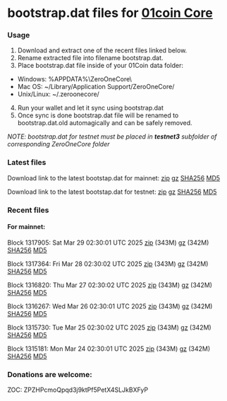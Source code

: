 # bootstrap.dat files for [01coin Core](https://01coin.io)

### Usage

1. Download and extract one of the recent files linked below.
2. Rename extracted file into filename bootstrap.dat.
3. Place bootstrap.dat file inside of your 01Coin data folder:
 - Windows: %APPDATA%\ZeroOneCore\
 - Mac OS: ~/Library/Application Support/ZeroOneCore/
 - Unix/Linux: ~/.zeroonecore/
4. Run your wallet and let it sync using bootstrap.dat
5. Once sync is done bootstrap.dat file will be renamed to bootstrap.dat.old automagically and can be safely removed.

_NOTE: bootstrap.dat for testnet must be placed in **testnet3** subfolder of corresponding ZeroOneCore folder_

### Latest files
Download link to the latest bootstap.dat for mainnet: [zip](https://files.01coin.io/mainnet/bootstrap.dat.zip) [gz](https://files.01coin.io/mainnet/bootstrap.dat.tar.gz) [SHA256](https://files.01coin.io/mainnet/sha256.txt) [MD5](https://files.01coin.io/mainnet/md5.txt)

Download link to the latest bootstap.dat for testnet: [zip](https://files.01coin.io/testnet/bootstrap.dat.zip) [gz](https://files.01coin.io/testnet/bootstrap.dat.tar.gz) [SHA256](https://files.01coin.io/testnet/sha256.txt) [MD5](https://files.01coin.io/testnet/md5.txt)

### Recent files

#### For mainnet:

Block 1317905: Sat Mar 29 02:30:01 UTC 2025 [zip](https://files.01coin.io/mainnet/2025-03-29/bootstrap.dat.zip) (343M) [gz](https://files.01coin.io/mainnet/2025-03-29/bootstrap.dat.tar.gz) (342M) [SHA256](https://files.01coin.io/mainnet/2025-03-29/sha256.txt) [MD5](https://files.01coin.io/mainnet/2025-03-29/md5.txt)

Block 1317364: Fri Mar 28 02:30:02 UTC 2025 [zip](https://files.01coin.io/mainnet/2025-03-28/bootstrap.dat.zip) (343M) [gz](https://files.01coin.io/mainnet/2025-03-28/bootstrap.dat.tar.gz) (342M) [SHA256](https://files.01coin.io/mainnet/2025-03-28/sha256.txt) [MD5](https://files.01coin.io/mainnet/2025-03-28/md5.txt)

Block 1316820: Thu Mar 27 02:30:02 UTC 2025 [zip](https://files.01coin.io/mainnet/2025-03-27/bootstrap.dat.zip) (343M) [gz](https://files.01coin.io/mainnet/2025-03-27/bootstrap.dat.tar.gz) (342M) [SHA256](https://files.01coin.io/mainnet/2025-03-27/sha256.txt) [MD5](https://files.01coin.io/mainnet/2025-03-27/md5.txt)

Block 1316267: Wed Mar 26 02:30:01 UTC 2025 [zip](https://files.01coin.io/mainnet/2025-03-26/bootstrap.dat.zip) (343M) [gz](https://files.01coin.io/mainnet/2025-03-26/bootstrap.dat.tar.gz) (342M) [SHA256](https://files.01coin.io/mainnet/2025-03-26/sha256.txt) [MD5](https://files.01coin.io/mainnet/2025-03-26/md5.txt)

Block 1315730: Tue Mar 25 02:30:02 UTC 2025 [zip](https://files.01coin.io/mainnet/2025-03-25/bootstrap.dat.zip) (343M) [gz](https://files.01coin.io/mainnet/2025-03-25/bootstrap.dat.tar.gz) (342M) [SHA256](https://files.01coin.io/mainnet/2025-03-25/sha256.txt) [MD5](https://files.01coin.io/mainnet/2025-03-25/md5.txt)

Block 1315181: Mon Mar 24 02:30:01 UTC 2025 [zip](https://files.01coin.io/mainnet/2025-03-24/bootstrap.dat.zip) (343M) [gz](https://files.01coin.io/mainnet/2025-03-24/bootstrap.dat.tar.gz) (342M) [SHA256](https://files.01coin.io/mainnet/2025-03-24/sha256.txt) [MD5](https://files.01coin.io/mainnet/2025-03-24/md5.txt)


### Donations are welcome:

ZOC: ZPZHPcmoQpqd3j9ktPf5PetX4SLJkBXFyP
